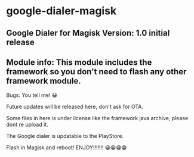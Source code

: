 # google-dialer-magisk
Google Dialer for Magisk
Version: 1.0 initial release
------------------
Module info: This module includes the framework so you don't need to flash any other framework module.
-----------------
Bugs: You tell me! 😀

Future updates will be released here, don't ask for OTA.

Some files in here is under license like the framework java archive, please dont re upload it.

The Google dialer is updatable to the PlayStore.

Flash in Magisk and reboot! ENJOY!!!!!!! 😀😀😁😁

